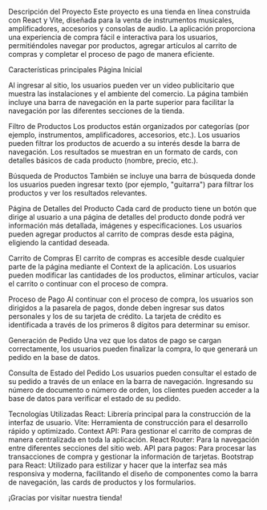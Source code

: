 Descripción del Proyecto
Este proyecto es una tienda en línea construida con React y Vite, diseñada para la venta de instrumentos musicales, amplificadores, accesorios y consolas de audio. La aplicación proporciona una experiencia de compra fácil e interactiva para los usuarios, permitiéndoles navegar por productos, agregar artículos al carrito de compras y completar el proceso de pago de manera eficiente.

Características principales
Página Inicial

Al ingresar al sitio, los usuarios pueden ver un video publicitario que muestra las instalaciones y el ambiente del comercio.
La página también incluye una barra de navegación en la parte superior para facilitar la navegación por las diferentes secciones de la tienda.

Filtro de Productos
Los productos están organizados por categorías (por ejemplo, instrumentos, amplificadores, accesorios, etc.). Los usuarios pueden filtrar los productos de acuerdo a su interés desde la barra de navegación.
Los resultados se muestran en un formato de cards, con detalles básicos de cada producto (nombre, precio, etc.).

Búsqueda de Productos
También se incluye una barra de búsqueda donde los usuarios pueden ingresar texto (por ejemplo, "guitarra") para filtrar los productos y ver los resultados relevantes.

Página de Detalles del Producto
Cada card de producto tiene un botón que dirige al usuario a una página de detalles del producto donde podrá ver información más detallada, imágenes y especificaciones.
Los usuarios pueden agregar productos al carrito de compras desde esta página, eligiendo la cantidad deseada.

Carrito de Compras
El carrito de compras es accesible desde cualquier parte de la página mediante el Context de la aplicación.
Los usuarios pueden modificar las cantidades de los productos, eliminar artículos, vaciar el carrito o continuar con el proceso de compra.

Proceso de Pago
Al continuar con el proceso de compra, los usuarios son dirigidos a la pasarela de pagos, donde deben ingresar sus datos personales y los de su tarjeta de crédito.
La tarjeta de crédito es identificada a través de los primeros 8 dígitos para determinar su emisor.

Generación de Pedido
Una vez que los datos de pago se cargan correctamente, los usuarios pueden finalizar la compra, lo que generará un pedido en la base de datos.

Consulta de Estado del Pedido
Los usuarios pueden consultar el estado de su pedido a través de un enlace en la barra de navegación.
Ingresando su número de documento o número de orden, los clientes pueden acceder a la base de datos para verificar el estado de su pedido.

Tecnologías Utilizadas
React: Librería principal para la construcción de la interfaz de usuario.
Vite: Herramienta de construcción para el desarrollo rápido y optimizado.
Context API: Para gestionar el carrito de compras de manera centralizada en toda la aplicación.
React Router: Para la navegación entre diferentes secciones del sitio web.
API para pagos: Para procesar las transacciones de compra y gestionar la información de tarjetas.
Bootstrap para React: Utilizado para estilizar y hacer que la interfaz sea más responsiva y moderna, facilitando el diseño de componentes como la barra de navegación, las cards de productos y los formularios.


¡Gracias por visitar nuestra tienda!


